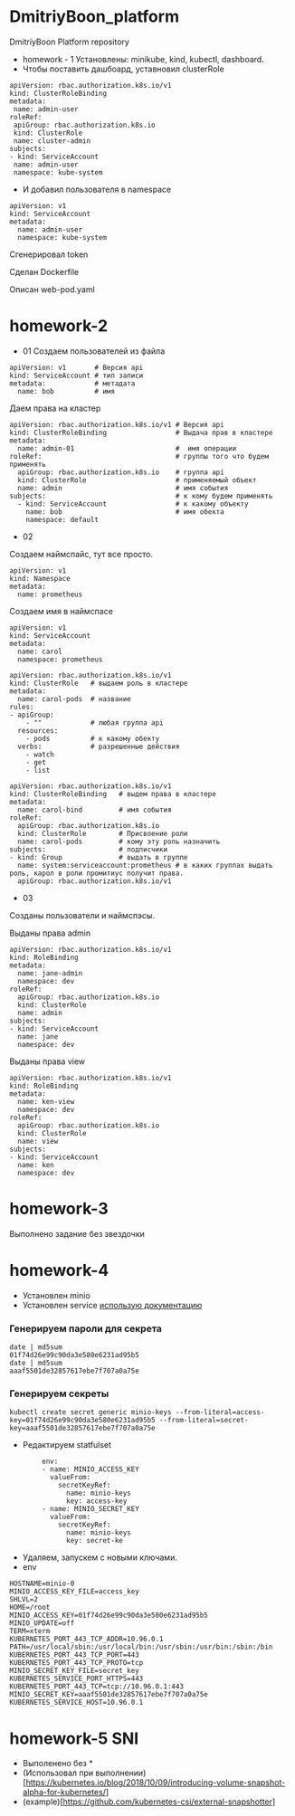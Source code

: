 # DmitriyBoon_platform
DmitriyBoon Platform repository

- homework - 1
Установлены: minikube, kind, kubectl, dashboard.
 - Чтобы поставить дашбоард, уставновил clusterRole
 ```
 apiVersion: rbac.authorization.k8s.io/v1
kind: ClusterRoleBinding
metadata:
  name: admin-user
roleRef:
  apiGroup: rbac.authorization.k8s.io
  kind: ClusterRole
  name: cluster-admin
subjects:
- kind: ServiceAccount
  name: admin-user
  namespace: kube-system
```
- И добавил пользователя в namespace
```
apiVersion: v1
kind: ServiceAccount
metadata:
  name: admin-user
  namespace: kube-system
```
Сгенерировал token

Сделан Dockerfile

Описан web-pod.yaml

# homework-2

- 01
Создаем пользователей из файла
```
apiVersion: v1       # Версия api
kind: ServiceAccount # тип записи 
metadata:            # метадата
  name: bob          # имя
```
Даем права на кластер

```
apiVersion: rbac.authorization.k8s.io/v1 # Версия api
kind: ClusterRoleBinding                 # Выдача прав в кластере
metadata:  
  name: admin-01                         #  имя операции
roleRef:                                 # группы того что будем применять
  apiGroup: rbac.authorization.k8s.io    # группа api
  kind: ClusterRole                      # применяемый объект
  name: admin                            # имя события
subjects:                                # к кому будем применять
  - kind: ServiceAccount                 # к какому объекту
    name: bob                            # имя обекта
    namespace: default  

```

-  02

Создаем наймспайс, тут все просто.
```
apiVersion: v1
kind: Namespace
metadata:
  name: prometheus

```
Создаем имя в наймспасе

```
apiVersion: v1
kind: ServiceAccount
metadata:
  name: carol
  namespace: prometheus
```

```
apiVersion: rbac.authorization.k8s.io/v1
kind: ClusterRole   # выдаем роль в кластере
metadata:
  name: carol-pods  # название 
rules:
- apiGroup:
    - ""            # любая группа api 
  resources:
    - pods          # к какому обекту
  verbs:            # разрешенные действия
    - watch     
    - get 
    - list

```

```
apiVersion: rbac.authorization.k8s.io/v1
kind: ClusterRoleBinding   # выдем права в кластере
metadata:
  name: carol-bind         # имя события
roleRef:
  apiGroup: rbac.authorization.k8s.io
  kind: ClusterRole        # Присвоение роли
  name: carol-pods         # кому эту роль назначить
subjects:                  # подписчики
- kind: Group              # выдать в группе
  name: system:serviceaccount:prometheus # в каких группах выдать роль, карол в роли промитиус получит права.
  apiGroup: rbac.authorization.k8s.io/v1
```
- 03

Созданы пользователи и наймспэсы.

Выданы права admin
```
apiVersion: rbac.authorization.k8s.io/v1
kind: RoleBinding
metadata:
  name: jane-admin
  namespace: dev
roleRef:
  apiGroup: rbac.authorization.k8s.io
  kind: ClusterRole
  name: admin
subjects:
- kind: ServiceAccount
  name: jane
  namespace: dev
```
Выданы права view
```
apiVersion: rbac.authorization.k8s.io/v1
kind: RoleBinding
metadata:
  name: ken-view
  namespace: dev
roleRef:
  apiGroup: rbac.authorization.k8s.io
  kind: ClusterRole
  name: view 
subjects:
- kind: ServiceAccount
  name: ken
  namespace: dev

```
# homework-3

 Выполнено задание без звездочки
 

# homework-4
-  Установлен minio
-  Установлен service
[использую документацию](https://medium.com/@karrier_io/minio-s3-compatible-storage-on-kubernetes-74e2cf0902f3)
### Генерируем пароли для секрета
```
date | md5sum
01f74d26e99c90da3e580e6231ad95b5  
date | md5sum
aaaf5501de32857617ebe7f707a0a75e
```

### Генерируем секреты
```
kubectl create secret generic minio-keys --from-literal=access-key=01f74d26e99c90da3e580e6231ad95b5 --from-literal=secret-key=aaaf5501de32857617ebe7f707a0a75e
```
- Редактируем statfulset

```
        env:
        - name: MINIO_ACCESS_KEY
          valueFrom:
            secretKeyRef:
              name: minio-keys
              key: access-key
        - name: MINIO_SECRET_KEY
          valueFrom:
            secretKeyRef:
              name: minio-keys
              key: secret-ke
```
- Удаляем, запускем с новыми ключами.
- env 
```
HOSTNAME=minio-0
MINIO_ACCESS_KEY_FILE=access_key
SHLVL=2
HOME=/root
MINIO_ACCESS_KEY=01f74d26e99c90da3e580e6231ad95b5
MINIO_UPDATE=off
TERM=xterm
KUBERNETES_PORT_443_TCP_ADDR=10.96.0.1
PATH=/usr/local/sbin:/usr/local/bin:/usr/sbin:/usr/bin:/sbin:/bin
KUBERNETES_PORT_443_TCP_PORT=443
KUBERNETES_PORT_443_TCP_PROTO=tcp
MINIO_SECRET_KEY_FILE=secret_key
KUBERNETES_SERVICE_PORT_HTTPS=443
KUBERNETES_PORT_443_TCP=tcp://10.96.0.1:443
MINIO_SECRET_KEY=aaaf5501de32857617ebe7f707a0a75e
KUBERNETES_SERVICE_HOST=10.96.0.1

```

# homework-5 SNI

- Выполенено без *
- (Использовал при выполнении)[https://kubernetes.io/blog/2018/10/09/introducing-volume-snapshot-alpha-for-kubernetes/]
- (example)[https://github.com/kubernetes-csi/external-snapshotter]